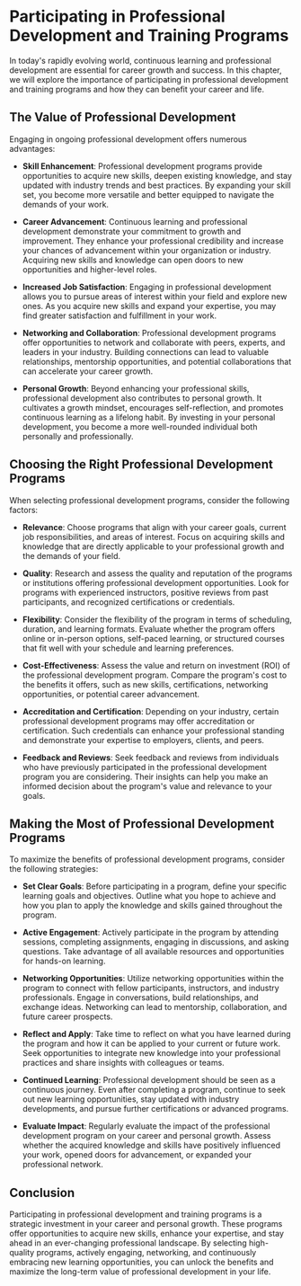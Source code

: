 Participating in Professional Development and Training Programs
==========================================================================

In today's rapidly evolving world, continuous learning and professional development are essential for career growth and success. In this chapter, we will explore the importance of participating in professional development and training programs and how they can benefit your career and life.

The Value of Professional Development
-------------------------------------

Engaging in ongoing professional development offers numerous advantages:

* **Skill Enhancement**: Professional development programs provide opportunities to acquire new skills, deepen existing knowledge, and stay updated with industry trends and best practices. By expanding your skill set, you become more versatile and better equipped to navigate the demands of your work.

* **Career Advancement**: Continuous learning and professional development demonstrate your commitment to growth and improvement. They enhance your professional credibility and increase your chances of advancement within your organization or industry. Acquiring new skills and knowledge can open doors to new opportunities and higher-level roles.

* **Increased Job Satisfaction**: Engaging in professional development allows you to pursue areas of interest within your field and explore new ones. As you acquire new skills and expand your expertise, you may find greater satisfaction and fulfillment in your work.

* **Networking and Collaboration**: Professional development programs offer opportunities to network and collaborate with peers, experts, and leaders in your industry. Building connections can lead to valuable relationships, mentorship opportunities, and potential collaborations that can accelerate your career growth.

* **Personal Growth**: Beyond enhancing your professional skills, professional development also contributes to personal growth. It cultivates a growth mindset, encourages self-reflection, and promotes continuous learning as a lifelong habit. By investing in your personal development, you become a more well-rounded individual both personally and professionally.

Choosing the Right Professional Development Programs
----------------------------------------------------

When selecting professional development programs, consider the following factors:

* **Relevance**: Choose programs that align with your career goals, current job responsibilities, and areas of interest. Focus on acquiring skills and knowledge that are directly applicable to your professional growth and the demands of your field.

* **Quality**: Research and assess the quality and reputation of the programs or institutions offering professional development opportunities. Look for programs with experienced instructors, positive reviews from past participants, and recognized certifications or credentials.

* **Flexibility**: Consider the flexibility of the program in terms of scheduling, duration, and learning formats. Evaluate whether the program offers online or in-person options, self-paced learning, or structured courses that fit well with your schedule and learning preferences.

* **Cost-Effectiveness**: Assess the value and return on investment (ROI) of the professional development program. Compare the program's cost to the benefits it offers, such as new skills, certifications, networking opportunities, or potential career advancement.

* **Accreditation and Certification**: Depending on your industry, certain professional development programs may offer accreditation or certification. Such credentials can enhance your professional standing and demonstrate your expertise to employers, clients, and peers.

* **Feedback and Reviews**: Seek feedback and reviews from individuals who have previously participated in the professional development program you are considering. Their insights can help you make an informed decision about the program's value and relevance to your goals.

Making the Most of Professional Development Programs
----------------------------------------------------

To maximize the benefits of professional development programs, consider the following strategies:

* **Set Clear Goals**: Before participating in a program, define your specific learning goals and objectives. Outline what you hope to achieve and how you plan to apply the knowledge and skills gained throughout the program.

* **Active Engagement**: Actively participate in the program by attending sessions, completing assignments, engaging in discussions, and asking questions. Take advantage of all available resources and opportunities for hands-on learning.

* **Networking Opportunities**: Utilize networking opportunities within the program to connect with fellow participants, instructors, and industry professionals. Engage in conversations, build relationships, and exchange ideas. Networking can lead to mentorship, collaboration, and future career prospects.

* **Reflect and Apply**: Take time to reflect on what you have learned during the program and how it can be applied to your current or future work. Seek opportunities to integrate new knowledge into your professional practices and share insights with colleagues or teams.

* **Continued Learning**: Professional development should be seen as a continuous journey. Even after completing a program, continue to seek out new learning opportunities, stay updated with industry developments, and pursue further certifications or advanced programs.

* **Evaluate Impact**: Regularly evaluate the impact of the professional development program on your career and personal growth. Assess whether the acquired knowledge and skills have positively influenced your work, opened doors for advancement, or expanded your professional network.

Conclusion
----------

Participating in professional development and training programs is a strategic investment in your career and personal growth. These programs offer opportunities to acquire new skills, enhance your expertise, and stay ahead in an ever-changing professional landscape. By selecting high-quality programs, actively engaging, networking, and continuously embracing new learning opportunities, you can unlock the benefits and maximize the long-term value of professional development in your life.
